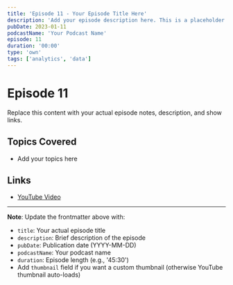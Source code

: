 ```yaml
---
title: 'Episode 11 - Your Episode Title Here'
description: 'Add your episode description here. This is a placeholder for your podcast episode.'
pubDate: 2023-01-11
podcastName: 'Your Podcast Name'
episode: 11
duration: '00:00'
type: 'own'
tags: ['analytics', 'data']
---
```


# Episode 11

Replace this content with your actual episode notes, description, and show links.

## Topics Covered
- Add your topics here

## Links
- [YouTube Video](https://www.youtube.com/watch?v=REPLACE_WITH_YOUR_VIDEO_ID)

---

**Note**: Update the frontmatter above with:
- `title`: Your actual episode title
- `description`: Brief description of the episode
- `pubDate`: Publication date (YYYY-MM-DD)
- `podcastName`: Your podcast name
- `duration`: Episode length (e.g., '45:30')
- Add `thumbnail` field if you want a custom thumbnail (otherwise YouTube thumbnail auto-loads)
